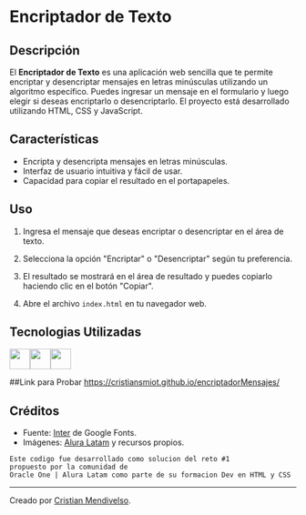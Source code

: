 # Encriptador de Texto 

## Descripción

El **Encriptador de Texto** es una aplicación web sencilla que te permite encriptar y desencriptar mensajes en letras minúsculas utilizando un algoritmo específico. Puedes ingresar un mensaje en el formulario y luego elegir si deseas encriptarlo o desencriptarlo. El proyecto está desarrollado utilizando HTML, CSS y JavaScript.

## Características

- Encripta y desencripta mensajes en letras minúsculas.
- Interfaz de usuario intuitiva y fácil de usar.
- Capacidad para copiar el resultado en el portapapeles.


## Uso

1. Ingresa el mensaje que deseas encriptar o desencriptar en el área de texto.
2. Selecciona la opción "Encriptar" o "Desencriptar" según tu preferencia.
3. El resultado se mostrará en el área de resultado y puedes copiarlo haciendo clic en el botón "Copiar".

2. Abre el archivo `index.html` en tu navegador web.

## Tecnologias Utilizadas
<img height="36" src="https://cdn-icons-png.flaticon.com/512/136/136530.png"><img height="36" src="https://cdn-icons-png.flaticon.com/512/136/136528.png"><img height="36" src="https://cdn-icons-png.flaticon.com/512/136/136527.png">

##Link para Probar
https://cristiansmiot.github.io/encriptadorMensajes/

## Créditos

- Fuente: [Inter](https://fonts.google.com/specimen/Inter) de Google Fonts.
- Imágenes: [Alura Latam](https://www.alura.com.br/) y recursos propios.



```
Este codigo fue desarrollado como solucion del reto #1 
propuesto por la comunidad de 
Oracle One | Alura Latam como parte de su formacion Dev en HTML y CSS
```
---
Creado por [Cristian Mendivelso](https://github.com/cristiansmiot).
